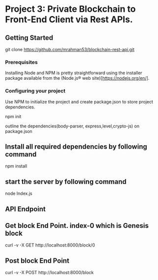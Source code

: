 # Project 3: Private Blockchain to Front-End Client via Rest APIs.


## Getting Started

git clone https://github.com/mrahman53/blockchain-rest-api.git

### Prerequisites

Installing Node and NPM is pretty straightforward using the installer package available from the (Node.js® web site)[https://nodejs.org/en/].

### Configuring your project

Use NPM to initialize the project and create package.json to store project dependencies.

npm init

outline the dependencies(body-parser, express,level,crypto-js) on package.json


## Install all required dependencies by following command

npm install 

## start the server by following command

node Index.js

## API Endpoint
## Get block End Point. index-0 which is Genesis block
curl -v -X GET http://localhost:8000/block/0

## Post block End Point
curl -v -X POST http://localhost:8000/block

